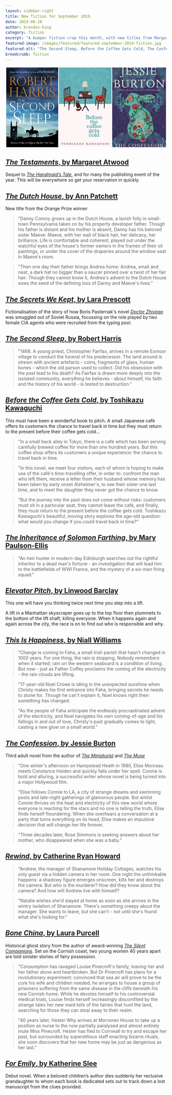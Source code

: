 ```yaml
---
layout: sidebar-right
title: New fiction for September 2019
date: 2019-08-28
author: brandon-king
category: fiction
excerpt: "A bumper fiction crop this month, with new titles from Margaret Atwood, Ann Patchett, Robert Harris, Linwood Barclay, Jessie Burton, Laura Purcell and more."
featured-image: /images/featured/featured-september-2019-fiction.jpg
featured-alt: "The Second Sleep, Before the Coffee Gets Cold, The Confession"
breadcrumb: fiction
---
```


![The Second Sleep, Before the Coffee Gets Cold, The Confession](/images/featured/featured-september-2019-fiction.jpg)

## [<cite>The Testaments</cite>, by Margaret Atwood](https://suffolk.spydus.co.uk/cgi-bin/spydus.exe/ENQ/OPAC/BIBENQ?BRN=2610290)

Sequel to [<cite>The Handmaid’s Tale</cite>](https://suffolk.spydus.co.uk/cgi-bin/spydus.exe/ENQ/OPAC/BIBENQ?BRN=2511079), and for many the publishing event of the year. This will be everywhere so get your reservation in quickly.

## [<cite>The Dutch House</cite>, by Ann Patchett](https://suffolk.spydus.co.uk/cgi-bin/spydus.exe/ENQ/OPAC/BIBENQ?BRN=2602411)

New title from the Orange Prize winner

> "Danny Conroy grows up in the Dutch House, a lavish folly in small-town Pennsylvania taken on by his property developer father. Though his father is distant and his mother is absent, Danny has his beloved sister Maeve: Maeve, with her wall of black hair, her delicacy, her brilliance. Life is comfortable and coherent, played out under the watchful eyes of the house's former owners in the frames of their oil paintings, or under the cover of the draperies around the window seat in Maeve's room.

> "Then one day their father brings Andrea home: Andrea, small and neat, a dark hat no bigger than a saucer pinned over a twist of her fair hair. Though they cannot know it, Andrea's advent to the Dutch House sows the seed of the defining loss of Danny and Maeve's lives."

## [<cite>The Secrets We Kept</cite>, by Lara Prescott](https://suffolk.spydus.co.uk/cgi-bin/spydus.exe/ENQ/OPAC/BIBENQ?BRN=2618134)

Fictionalisation of the story of how Boris Pasternak's novel [<cite>Doctor Zhivago</cite>](https://suffolk.spydus.co.uk/cgi-bin/spydus.exe/ENQ/OPAC/BIBENQ?BRN=2079985) was smuggled out of Soviet Russia, focussing on the role played by two female CIA agents who were recruited from the typing pool.

## [<cite>The Second Sleep</cite>, by Robert Harris](https://suffolk.spydus.co.uk/cgi-bin/spydus.exe/ENQ/OPAC/BIBENQ?BRN=2598075)

> "1468. A young priest, Christopher Fairfax, arrives in a remote Exmoor village to conduct the funeral of his predecessor. The land around is strewn with ancient artefacts - coins, fragments of glass, human bones - which the old parson used to collect. Did his obsession with the past lead to his death? As Fairfax is drawn more deeply into the isolated community, everything he believes - about himself, his faith and the history of his world - is tested to destruction."

## [<cite>Before the Coffee Gets Cold</cite>, by Toshikazu Kawaguchi](https://suffolk.spydus.co.uk/cgi-bin/spydus.exe/ENQ/OPAC/BIBENQ?BRN=2618124)

This must have been a wonderful book to pitch. A small Japanese café offers its customers the chance to travel back in time but they must return to the present before their coffee gets cold...

> "In a small back alley in Tokyo, there is a café which has been serving carefully brewed coffee for more than one hundred years. But this coffee shop offers its customers a unique experience: the chance to travel back in time.

> "In this novel, we meet four visitors, each of whom is hoping to make use of the café's time-travelling offer, in order to: confront the man who left them, receive a letter from their husband whose memory has been taken by early onset Alzheimer's, to see their sister one last time, and to meet the daughter they never got the chance to know.

> "But the journey into the past does not come without risks: customers must sit in a particular seat, they cannot leave the café, and finally, they must return to the present before the coffee gets cold. Toshikazu Kawaguchi's beautiful, moving story explores the age-old question: what would you change if you could travel back in time?"

## [<cite>The Inheritance of Solomon Farthing</cite>, by Mary Paulson-Ellis](https://suffolk.spydus.co.uk/cgi-bin/spydus.exe/ENQ/OPAC/BIBENQ?BRN=2618089)

> "An heir hunter in modern-day Edinburgh searches out the rightful inheritor to a dead man's fortune - an investigation that will lead him to the battlefields of WWI France, and the mystery of a six-man firing squad."

## [<cite>Elevator Pitch</cite>, by Linwood Barclay](https://suffolk.spydus.co.uk/cgi-bin/spydus.exe/ENQ/OPAC/BIBENQ?BRN=2618753)

This one will have you thinking twice next time you step into a lift.

A lift in a Manhattan skyscraper goes up to the top floor then plummets to the bottom of the lift shaft, killing everyone. When it happens again and again across the city, the race is on to find out who is responsible and why.

## [<cite>This Is Happiness</cite>, by Niall Williams](https://suffolk.spydus.co.uk/cgi-bin/spydus.exe/ENQ/OPAC/BIBENQ?BRN=2595282)

> "Change is coming to Faha, a small Irish parish that hasn't changed in 1000 years. For one thing, the rain is stopping. Nobody remembers when it started; rain on the western seaboard is a condition of living. But now - just as Father Coffey proclaims the coming of the electricity - the rain clouds are lifting.

> "17-year-old Noel Crowe is idling in the unexpected sunshine when Christy makes his first entrance into Faha, bringing secrets he needs to atone for. Though he can't explain it, Noel knows right then: something has changed.

> "As the people of Faha anticipate the endlessly procrastinated advent of the electricity, and Noel navigates his own coming-of-age and his fallings in and out of love, Christy's past gradually comes to light, casting a new glow on a small world."

## [<cite>The Confession</cite>, by Jessie Burton](https://suffolk.spydus.co.uk/cgi-bin/spydus.exe/ENQ/OPAC/BIBENQ?BRN=2618115)

Third adult novel from the author of [<cite>The Miniaturist</cite>](https://suffolk.spydus.co.uk/cgi-bin/spydus.exe/ENQ/OPAC/BIBENQ?BRN=1719394) and [<cite>The Muse</cite>](https://suffolk.spydus.co.uk/cgi-bin/spydus.exe/ENQ/OPAC/BIBENQ?BRN=2093141.)

> "One winter's afternoon on Hampstead Heath in 1980, Elise Morceau meets Constance Holden and quickly falls under her spell. Connie is bold and alluring, a successful writer whose novel is being turned into a major Hollywood film.

> "Elise follows Connie to LA, a city of strange dreams and swimming pools and late-night gatherings of glamorous people. But whilst Connie thrives on the heat and electricity of this new world where everyone is reaching for the stars and no one is telling the truth, Elise finds herself floundering. When she overhears a conversation at a party that turns everything on its head, Elise makes an impulsive decision that will change her life forever.

> "Three decades later, Rose Simmons is seeking answers about her mother, who disappeared when she was a baby."

## [<cite>Rewind</cite>, by Catherine Ryan Howard](https://suffolk.spydus.co.uk/cgi-bin/spydus.exe/ENQ/OPAC/BIBENQ?BRN=2622110)

> "Andrew, the manager of Shanamore Holiday Cottages, watches his only guest via a hidden camera in her room. One night the unthinkable happens: a shadowy figure emerges onscreen, kills her and destroys the camera. But who is the murderer? How did they know about the camera? And how will Andrew live with himself?

> "Natalie wishes she'd stayed at home as soon as she arrives in the wintry isolation of Shanamore. There's something creepy about the manager. She wants to leave, but she can't - not until she's found what she's looking for."

## [<cite>Bone China</cite>, by Laura Purcell](https://suffolk.spydus.co.uk/cgi-bin/spydus.exe/ENQ/OPAC/BIBENQ?BRN=2606826)

Historical ghost story from the author of award-winning [<cite>The Silent Companions</cite>](https://suffolk.spydus.co.uk/cgi-bin/spydus.exe/ENQ/OPAC/BIBENQ?BRN=2351357). Set on the Cornish coast, two young women 40 years apart are told sinister stories of fairy possession.

> "Consumption has ravaged Louise Pinecroft's family, leaving her and her father alone and heartbroken. But Dr Pinecroft has plans for a revolutionary experiment: convinced that sea air will prove to be the cure his wife and children needed, he arranges to house a group of prisoners suffering from the same disease in the cliffs beneath his new Cornish home. While he devotes himself to his controversial medical trials, Louise finds herself increasingly discomfited by the strange tales her new maid tells of the fairies that hunt the land, searching for those they can steal away to their realm.

> "40 years later, Hester Why arrives at Morvoren House to take up a position as nurse to the now partially paralysed and almost entirely mute Miss Pinecroft. Hester has fled to Cornwall to try and escape her past, but surrounded by superstitious staff enacting bizarre rituals, she soon discovers that her new home may be just as dangerous as her last."

## [<cite>For Emily</cite>, by Katherine Slee](https://suffolk.spydus.co.uk/cgi-bin/spydus.exe/ENQ/OPAC/BIBENQ?BRN=2619405)

Debut novel. When a beloved children’s author dies suddenly her reclusive grandaughter to whom each book is dedicated sets out to track down a lost manuscript from the clues provided.
